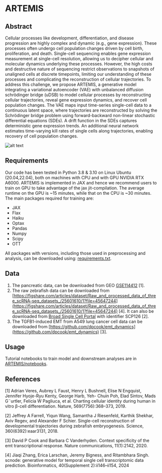 # ARTEMIS

## Abstract
Cellular processes like development, differentiation, and disease progression are highly complex and dynamic (e.g., gene expression). These processes often undergo cell population changes driven by cell birth, proliferation, and death. Single-cell sequencing enables gene expression measurement at single-cell resolution, allowing us to decipher cellular and molecular dynamics underlying these processes. However, the high costs and destructive nature of sequencing restrict observations to snapshots of unaligned cells at discrete timepoints, limiting our understanding of these processes and complicating the reconstruction of cellular trajectories.
To address this challenge, we propose ARTEMIS, a generative model integrating a variational autoencoder (VAE) with unbalanced diffusion schrödinger bridge (uDSB) to model cellular processes by reconstructing cellular trajectories, reveal gene expression dynamics, and recover cell population changes. The VAE maps input time-series single-cell data to a continuous latent space, where trajectories are reconstructed by solving the Schrödinger bridge problem using forward-backward non-linear stochastic differential equations (SDEs). A drift function in the SDEs captures deterministic gene expression trends. An additional neural network estimates time-varying kill rates of single cells along trajectories, enabling recovery of cell population changes.

![alt text](https://github.com/sayali7/ARTEMIS/blob/main/paper_figures/Figure1.png?raw=true)

## Requirements
Our code has been tested in Python 3.8 & 3.10 on Linux Ubuntu (20.04,22.04), both on machines with CPU and with GPU NVIDIA RTX A6000. ARTEMIS is implemented in JAX and hence we recommend users to train on GPU to take advantage of the jax jit-compilation. The average runtime on the GPU is ~15 minutes, while that on the CPU is ~30 minutes. The main packages required for training are:
- JAX
- Flax
- Haiku
- Optax
- Pandas
- Numpy
- Scipy
- OTT

All packages with versions, including those used in preprocessing and analysis, can be downloaded using: [requirements.txt](https://github.com/sayali7/ARTEMIS/blob/main/requirements.txt).
## Data
1. The pancreatic data, can be downloaded from GEO [GSE114412](https://www.ncbi.nlm.nih.gov/geo/query/acc.cgi?acc=GSE114412) [1].
2. The raw zebrafish data can be downloaded from [https://figshare.com/articles/dataset/Raw_and_processed_data_of_three_scRNA-seq_datasets_/25601610/1?file=45647244](https://figshare.com/articles/dataset/Raw_and_processed_data_of_three_scRNA-seq_datasets_/25601610/1?file=45647244) [4]. It can also be downloaded from [Broad Single Cell Portal](https://singlecell.broadinstitute.org/single_cell/study/SCP162/single-cell-reconstruction-of-developmental-trajectories-during-zebrafish-embryogenesis) with identifier SCP126 [2].
3. The TGFB1-induced EMT from A549 lung cancer cell data can be downloaded from [https://github.com/dpcook/emt_dynamics](https://github.com/dpcook/emt_dynamics) [3].

## Usage
Tutorial notebooks to train model and downstream analyses are in [ARTEMIS/notebooks](https://github.com/sayali7/ARTEMIS/tree/main/notebooks).

## References
<a id="1">[1]</a>
Adrian Veres, Aubrey L Faust, Henry L Bushnell, Elise N
Engquist, Jennifer Hyoje-Ryu Kenty, George Harb, Yeh-
Chuin Poh, Elad Sintov, Mads G¨urtler, Felicia W Pagliuca,
et al. Charting cellular identity during human in vitro β-cell
differentiation. Nature, 569(7756):368–373, 2019.

<a id="2">[2]</a>
Jeffrey A Farrell, Yiqun Wang, Samantha J Riesenfeld,
Karthik Shekhar, Aviv Regev, and Alexander F
Schier. Single-cell reconstruction of developmental
trajectories during zebrafish embryogenesis. Science,
360(6392):eaar3131, 2018.

<a id="3">[3]</a>
David P Cook and Barbara C Vanderhyden. Context
specificity of the emt transcriptional response. Nature
communications, 11(1):2142, 2020.

<a id="4">[4]</a>
Jiaqi Zhang, Erica Larschan, Jeremy Bigness, and
Ritambhara Singh. scnode: generative model for temporal
single cell transcriptomic data prediction. Bioinformatics,
40(Supplement 2):ii146–ii154, 2024
